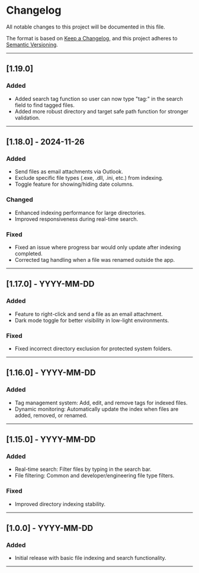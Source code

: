 
# **Changelog**

All notable changes to this project will be documented in this file.

The format is based on [Keep a Changelog](https://keepachangelog.com/en/1.0.0/), 
and this project adheres to [Semantic Versioning](https://semver.org/spec/v2.0.0.html).

---

## **[1.19.0]**
### Added
- Added search tag function so user can now type "tag:" in the search field to find tagged files.
- Added more robust directory and target safe path function for stronger validation.

---

## **[1.18.0] - 2024-11-26**
### Added
- Send files as email attachments via Outlook.
- Exclude specific file types (.exe, .dll, .ini, etc.) from indexing.
- Toggle feature for showing/hiding date columns.

### Changed
- Enhanced indexing performance for large directories.
- Improved responsiveness during real-time search.

### Fixed
- Fixed an issue where progress bar would only update after indexing completed.
- Corrected tag handling when a file was renamed outside the app.

---

## **[1.17.0] - YYYY-MM-DD**
### Added
- Feature to right-click and send a file as an email attachment.
- Dark mode toggle for better visibility in low-light environments.

### Fixed
- Fixed incorrect directory exclusion for protected system folders.

---

## **[1.16.0] - YYYY-MM-DD**
### Added
- Tag management system: Add, edit, and remove tags for indexed files.
- Dynamic monitoring: Automatically update the index when files are added, removed, or renamed.

---

## **[1.15.0] - YYYY-MM-DD**
### Added
- Real-time search: Filter files by typing in the search bar.
- File filtering: Common and developer/engineering file type filters.

### Fixed
- Improved directory indexing stability.

---

## **[1.0.0] - YYYY-MM-DD**
### Added
- Initial release with basic file indexing and search functionality.

---
